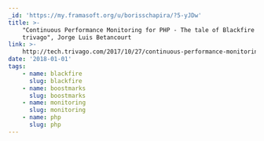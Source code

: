 ```yaml
---
_id: 'https://my.framasoft.org/u/borisschapira/?5-yJDw'
title: >-
    "Continuous Performance Monitoring for PHP - The tale of Blackfire at
    trivago", Jorge Luis Betancourt
link: >-
    http://tech.trivago.com/2017/10/27/continuous-performance-monitoring-for-php---the-tale-of-blackfire-at-trivago/
date: '2018-01-01'
tags:
    - name: blackfire
      slug: blackfire
    - name: boostmarks
      slug: boostmarks
    - name: monitoring
      slug: monitoring
    - name: php
      slug: php
---
```


<div class="markdown"><p></p></div>
